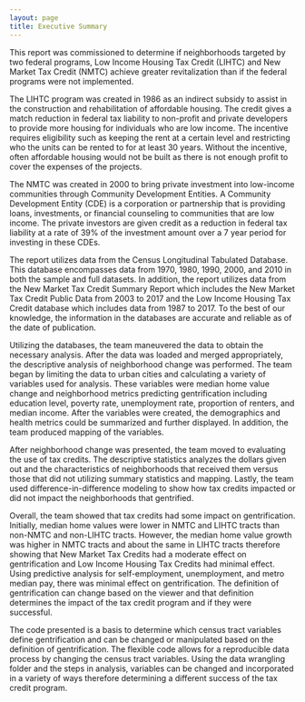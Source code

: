 ```yaml
---
layout: page
title: Executive Summary
---
```


This report was commissioned to determine if neighborhoods targeted by two federal programs, Low Income Housing Tax Credit (LIHTC) and New Market Tax Credit (NMTC) achieve greater revitalization than if the federal programs were not implemented. 

The LIHTC program was created in 1986 as an indirect subsidy to assist in the construction and rehabilitation of affordable housing. The credit gives a match reduction in federal tax liability to non-profit and private developers to provide more housing for individuals who are low income. The incentive requires eligibility such as keeping the rent at a certain level and restricting who the units can be rented to for at least 30 years. Without the incentive, often affordable housing would not be built as there is not enough profit to cover the expenses of the projects. 

The NMTC was created in 2000 to bring private investment into low-income communities through Community Development Entities. A Community Development Entity (CDE) is a corporation or partnership that is providing loans, investments, or financial counseling to communities that are low income. The private investors are given credit as a reduction in federal tax liability at a rate of 39% of the investment amount over a 7 year period for investing in these CDEs. 

The report utilizes data from the Census Longitudinal Tabulated Database. This database encompasses data from 1970, 1980, 1990, 2000, and 2010 in both the sample and full datasets. In addition, the report utilizes data from the New Market Tax Credit Summary Report which includes the New Market Tax Credit Public Data from 2003 to 2017 and the Low Income Housing Tax Credit database which includes data from 1987 to 2017. To the best of our knowledge, the information in the databases are accurate and reliable as of the date of publication.

Utilizing the databases, the team maneuvered the data to obtain the necessary analysis. After the data was loaded and merged appropriately, the descriptive analysis of neighborhood change was performed. The team began by limiting the data to urban cities and calculating a variety of variables used for analysis. These variables were median home value change and neighborhood metrics predicting gentrification including education level, poverty rate, unemployment rate, proportion of renters, and median income. After the variables were created, the demographics and health metrics could be summarized and further displayed. In addition, the team produced mapping of the variables. 

After neighborhood change was presented, the team moved to evaluating the use of tax credits. The descriptive statistics analyzes the dollars given out and the characteristics of neighborhoods that received them versus those that did not utilizing summary statistics and mapping. Lastly, the team used difference-in-difference modeling to show how tax credits impacted or did not impact the neighborhoods that gentrified. 

Overall, the team showed that tax credits had some impact on gentrification. Initially, median home values were lower in NMTC and LIHTC tracts than non-NMTC and non-LIHTC tracts. However, the median home value growth was higher in NMTC tracts and about the same in LIHTC tracts therefore showing that New Market Tax Credits had a moderate effect on gentrification and Low Income Housing Tax Credits had minimal effect. Using predictive analysis for self-employment, unemployment, and metro median pay, there was minimal effect on gentrification. The definition of gentrification can change based on the viewer and that definition determines the impact of the tax credit program and if they were successful.

The code presented is a basis to determine which census tract variables define gentrification and can be changed or manipulated based on the definition of gentrification. The flexible code allows for a reproducible data process by changing the census tract variables. Using the data wrangling folder and the steps in analysis, variables can be changed and incorporated in a variety of ways therefore determining a different success of the tax credit program.
